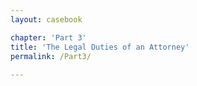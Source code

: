 ```yaml
---
layout: casebook

chapter: 'Part 3'
title: 'The Legal Duties of an Attorney'
permalink: /Part3/
  
---
```


